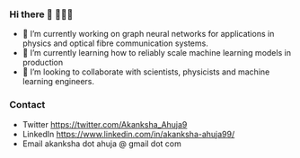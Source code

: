 ### Hi there 👋 👩🏻‍💻

- 🔭 I’m currently working on graph neural networks for applications in physics and optical fibre communication systems. 
- 🌱 I’m currently learning how to reliably scale machine learning models in production
- 👯 I’m looking to collaborate with scientists, physicists and machine learning engineers.


### Contact
- Twitter https://twitter.com/Akanksha_Ahuja9
- LinkedIn https://www.linkedin.com/in/akanksha-ahuja99/
- Email akanksha dot ahuja @ gmail dot com

<!-- ### Portfolio 
- Data Science
- Design

### Blog:
- Scientific Computing 
- Personal Development

### YouTube:
- Tutorials
- Talks

### Research 
- Google Scholar
- Published Books 

### Contact
- Twitter
- LinkedIn
- Email 
 --> 


<!-- - 🤔 I’m looking for help with 
 -->
<!-- - 💬 Ask me about ...
- 📫 How to reach me: ...
- 😄 Pronouns: 
- ⚡ Fun fact: ... -->

<!--
**akanksha-ahuja/akanksha-ahuja** is a ✨ _special_ ✨ repository because its `README.md` (this file) appears on your GitHub profile.

Here are some ideas to get you started:

- 🔭 I’m currently working on ...
- 🌱 I’m currently learning ...
- 👯 I’m looking to collaborate on ...
- 🤔 I’m looking for help with ...
- 💬 Ask me about ...
- 📫 How to reach me: ...
- 😄 Pronouns: ...
- ⚡ Fun fact: ...
-->
